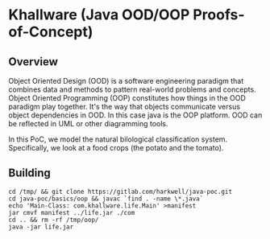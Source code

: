 Khallware (Java OOD/OOP Proofs-of-Concept)
=================
Overview
---------------
Object Oriented Design (OOD) is a software engineering paradigm that combines
data and methods to pattern real-world problems and concepts.  Object Oriented
Programming (OOP) constitutes how things in the OOD paradigm play together.
It's the way that objects communicate versus object dependencies in OOD.
In this case java is the OOP platform.  OOD can be reflected in UML or other
diagramming tools.

In this PoC, we model the natural bilological classification system.
Specifically, we look at a food crops (the potato and the tomato).

Building
---------------

```shell
cd /tmp/ && git clone https://gitlab.com/harkwell/java-poc.git
cd java-poc/basics/oop && javac `find . -name \*.java`
echo 'Main-Class: com.khallware.life.Main' >manifest
jar cmvf manifest ../life.jar ./com
cd .. && rm -rf /tmp/oop/
java -jar life.jar
```
